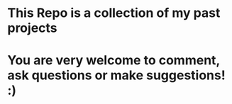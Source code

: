 # This Repo is a collection of my past projects
# You are very welcome to comment, ask questions or make suggestions! :)
